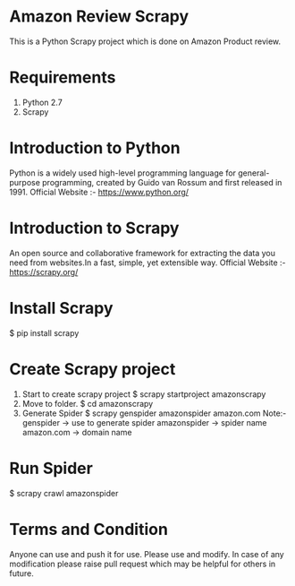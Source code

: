 # Amazon Review Scrapy

This is a Python Scrapy project which is done on Amazon Product review.

# Requirements
1) Python 2.7
2) Scrapy

# Introduction to Python
Python is a widely used high-level programming language for general-purpose programming, created by Guido van Rossum and first released in 1991.
Official Website :- https://www.python.org/

# Introduction to Scrapy
An open source and collaborative framework for extracting the data you need from websites.In a fast, simple, yet extensible way.
Official Website :- https://scrapy.org/

# Install Scrapy
$ pip install scrapy

# Create Scrapy project
1) Start to create scrapy project
$ scrapy startproject amazonscrapy
2) Move to folder.
$ cd amazonscrapy
3) Generate Spider
$ scrapy genspider amazonspider amazon.com
Note:- genspider -> use to generate spider
       amazonspider -> spider name
       amazon.com -> domain name

# Run Spider 
$ scrapy crawl amazonspider

# Terms and Condition 
Anyone can use and push it for use. Please use and modify. In case of any modification please raise pull request which may be helpful for others in future.
